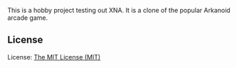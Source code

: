 This is a hobby project testing out XNA. It is a clone of the popular Arkanoid arcade game.

## License
License: [The MIT License (MIT)](http://www.opensource.org/licenses/mit-license.php)